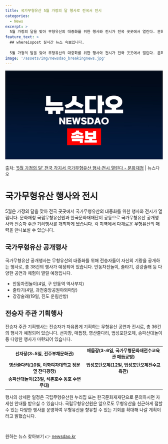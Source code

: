 ```yaml
---
title: 국가무형유산 5월 가정의 달 행사로 전국서 전시
categories:
  - News
excerpt: >
  5월 가정의 달을 맞아 무형유산의 대중화를 위한 행사와 전시가 전국 곳곳에서 열린다. 문화재청 국립무형유산원…
feature_text: >
  ## whereispost 실시간 뉴스 속보입니다.

  5월 가정의 달을 맞아 무형유산의 대중화를 위한 행사와 전시가 전국 곳곳에서 열린다. 문화재청 국립무형유산원…
image: '/assets/img/newsdao_breakingnews.jpg'
---
```


![뉴스다오 속보](/assets/img/newsdao_breakingnews.jpg)

<p>출처: <a href="https://newsdao.kr/3717" rel="dofollow">‘5월 가정의 달’ 전국 각지서 국가무형유산 행사·전시 열린다 - 문화재청</a> | 뉴스다오</p>

<h1>국가무형유산 행사와 전시</h1>
<p data-ke-size="size16">5월은 가정의 달을 맞아 전국 곳곳에서 국가무형유산의 대중화를 위한 행사와 전시가 열립니다. 문화재청 국립무형유산원과 한국문화재재단이 공동으로 국가무형유산 공개행사와 전승자 주관 기획행사를 개최하게 됐습니다. 각 지역에서 다채로운 무형유산의 매력을 만나보실 수 있습니다.</p>

<h2 data-ke-size="size26">국가무형유산 공개행사</h2>
<p data-ke-size="size16">국가무형유산 공개행사는 무형유산의 대중화를 위해 전승자들이 자신의 기량을 공개하는 행사로, 총 38건의 행사가 예정되어 있습니다. 안동차전놀이, 줄타기, 강강술래 등 다양한 공연과 체험이 열릴 예정입니다.</p>
<ul>
<li>안동차전놀이(4일, 구 안동역 역사부지)</li>
<li>줄타기(4일, 과천중앙공원야외마당)</li>
<li>강강술래(19일, 진도 운림산방)</li>
</ul>

<h2 data-ke-size="size26">전승자 주관 기획행사</h2>
<p data-ke-size="size16">전승자 주관 기획행사는 전승자가 자유롭게 기획하는 무형유산 공연과 전시로, 총 36건의 행사가 예정되어 있습니다. 선자장, 매듭장, 영산줄다리, 법성포단오제, 송파산대놀이 등 다양한 행사가 마련되어 있습니다.</p>
<table>
<tr>
<td style="text-align: center; height: 17px;"><b>선자장(3~5일, 전주부채문화관)</b></td>
<td style="text-align: center; height: 17px;"><b>매듭장(3~6일, 국가무형문화재전수교육관 매듭공방)</b></td>
</tr>
<tr>
<td style="text-align: center; height: 17px;"><b>영산줄다리(10일, 이화여자대학교 정문 옆 잔디광장)</b></td>
<td style="text-align: center; height: 17px;"><b>법성포단오제(12일, 법성포단오제전수교육관)</b></td>
</tr>
<tr>
<td style="text-align: center; height: 17px;"><b>송파산대놀이(23일, 석촌호수 동호 수변무대)</b></td>
</tr>
</table>

<p data-ke-size="size16">행사의 상세한 일정은 국립무형유산원 누리집 또는 한국문화재재단으로 문의하시면 자세한 안내를 받으실 수 있습니다. 국립무형유산원은 앞으로도 무형유산을 친근하게 접할 수 있는 다양한 행사를 운영하여 무형유산을 향유할 수 있는 기회를 확대해 나갈 계획이라고 밝혔습니다.</p>
<p data-ke-size="size16">&nbsp;</p> 

원하는 뉴스 찾아보기 👉 <a href="https://newsdao.kr" rel="dofollow">newsdao.kr</a>


